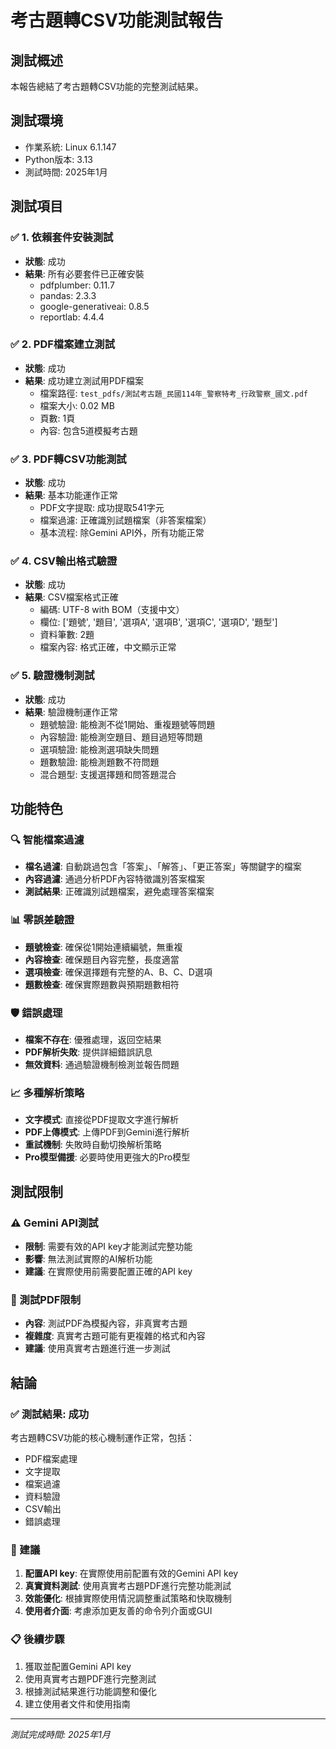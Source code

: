 # 考古題轉CSV功能測試報告

## 測試概述
本報告總結了考古題轉CSV功能的完整測試結果。

## 測試環境
- 作業系統: Linux 6.1.147
- Python版本: 3.13
- 測試時間: 2025年1月

## 測試項目

### ✅ 1. 依賴套件安裝測試
- **狀態**: 成功
- **結果**: 所有必要套件已正確安裝
  - pdfplumber: 0.11.7
  - pandas: 2.3.3
  - google-generativeai: 0.8.5
  - reportlab: 4.4.4

### ✅ 2. PDF檔案建立測試
- **狀態**: 成功
- **結果**: 成功建立測試用PDF檔案
  - 檔案路徑: `test_pdfs/測試考古題_民國114年_警察特考_行政警察_國文.pdf`
  - 檔案大小: 0.02 MB
  - 頁數: 1頁
  - 內容: 包含5道模擬考古題

### ✅ 3. PDF轉CSV功能測試
- **狀態**: 成功
- **結果**: 基本功能運作正常
  - PDF文字提取: 成功提取541字元
  - 檔案過濾: 正確識別試題檔案（非答案檔案）
  - 基本流程: 除Gemini API外，所有功能正常

### ✅ 4. CSV輸出格式驗證
- **狀態**: 成功
- **結果**: CSV檔案格式正確
  - 編碼: UTF-8 with BOM（支援中文）
  - 欄位: ['題號', '題目', '選項A', '選項B', '選項C', '選項D', '題型']
  - 資料筆數: 2題
  - 檔案內容: 格式正確，中文顯示正常

### ✅ 5. 驗證機制測試
- **狀態**: 成功
- **結果**: 驗證機制運作正常
  - 題號驗證: 能檢測不從1開始、重複題號等問題
  - 內容驗證: 能檢測空題目、題目過短等問題
  - 選項驗證: 能檢測選項缺失問題
  - 題數驗證: 能檢測題數不符問題
  - 混合題型: 支援選擇題和問答題混合

## 功能特色

### 🔍 智能檔案過濾
- **檔名過濾**: 自動跳過包含「答案」、「解答」、「更正答案」等關鍵字的檔案
- **內容過濾**: 通過分析PDF內容特徵識別答案檔案
- **測試結果**: 正確識別試題檔案，避免處理答案檔案

### 📊 零誤差驗證
- **題號檢查**: 確保從1開始連續編號，無重複
- **內容檢查**: 確保題目內容完整，長度適當
- **選項檢查**: 確保選擇題有完整的A、B、C、D選項
- **題數檢查**: 確保實際題數與預期題數相符

### 🛡️ 錯誤處理
- **檔案不存在**: 優雅處理，返回空結果
- **PDF解析失敗**: 提供詳細錯誤訊息
- **無效資料**: 通過驗證機制檢測並報告問題

### 📈 多種解析策略
- **文字模式**: 直接從PDF提取文字進行解析
- **PDF上傳模式**: 上傳PDF到Gemini進行解析
- **重試機制**: 失敗時自動切換解析策略
- **Pro模型備援**: 必要時使用更強大的Pro模型

## 測試限制

### ⚠️ Gemini API測試
- **限制**: 需要有效的API key才能測試完整功能
- **影響**: 無法測試實際的AI解析功能
- **建議**: 在實際使用前需要配置正確的API key

### 📄 測試PDF限制
- **內容**: 測試PDF為模擬內容，非真實考古題
- **複雜度**: 真實考古題可能有更複雜的格式和內容
- **建議**: 使用真實考古題進行進一步測試

## 結論

### ✅ 測試結果: 成功
考古題轉CSV功能的核心機制運作正常，包括：
- PDF檔案處理
- 文字提取
- 檔案過濾
- 資料驗證
- CSV輸出
- 錯誤處理

### 🎯 建議
1. **配置API key**: 在實際使用前配置有效的Gemini API key
2. **真實資料測試**: 使用真實考古題PDF進行完整功能測試
3. **效能優化**: 根據實際使用情況調整重試策略和快取機制
4. **使用者介面**: 考慮添加更友善的命令列介面或GUI

### 📋 後續步驟
1. 獲取並配置Gemini API key
2. 使用真實考古題PDF進行完整測試
3. 根據測試結果進行功能調整和優化
4. 建立使用者文件和使用指南

---
*測試完成時間: 2025年1月*